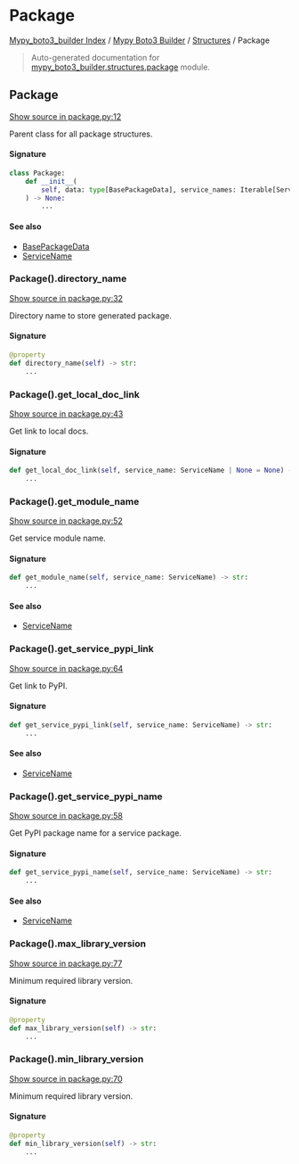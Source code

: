 # Package

[Mypy_boto3_builder Index](../../README.md#mypy_boto3_builder-index) /
[Mypy Boto3 Builder](../index.md#mypy-boto3-builder) /
[Structures](./index.md#structures) /
Package

> Auto-generated documentation for [mypy_boto3_builder.structures.package](https://github.com/youtype/mypy_boto3_builder/blob/main/mypy_boto3_builder/structures/package.py) module.

## Package

[Show source in package.py:12](https://github.com/youtype/mypy_boto3_builder/blob/main/mypy_boto3_builder/structures/package.py#L12)

Parent class for all package structures.

#### Signature

```python
class Package:
    def __init__(
        self, data: type[BasePackageData], service_names: Iterable[ServiceName] = ()
    ) -> None:
        ...
```

#### See also

- [BasePackageData](../package_data.md#basepackagedata)
- [ServiceName](../service_name.md#servicename)

### Package().directory_name

[Show source in package.py:32](https://github.com/youtype/mypy_boto3_builder/blob/main/mypy_boto3_builder/structures/package.py#L32)

Directory name to store generated package.

#### Signature

```python
@property
def directory_name(self) -> str:
    ...
```

### Package().get_local_doc_link

[Show source in package.py:43](https://github.com/youtype/mypy_boto3_builder/blob/main/mypy_boto3_builder/structures/package.py#L43)

Get link to local docs.

#### Signature

```python
def get_local_doc_link(self, service_name: ServiceName | None = None) -> str:
    ...
```

### Package().get_module_name

[Show source in package.py:52](https://github.com/youtype/mypy_boto3_builder/blob/main/mypy_boto3_builder/structures/package.py#L52)

Get service module name.

#### Signature

```python
def get_module_name(self, service_name: ServiceName) -> str:
    ...
```

#### See also

- [ServiceName](../service_name.md#servicename)

### Package().get_service_pypi_link

[Show source in package.py:64](https://github.com/youtype/mypy_boto3_builder/blob/main/mypy_boto3_builder/structures/package.py#L64)

Get link to PyPI.

#### Signature

```python
def get_service_pypi_link(self, service_name: ServiceName) -> str:
    ...
```

#### See also

- [ServiceName](../service_name.md#servicename)

### Package().get_service_pypi_name

[Show source in package.py:58](https://github.com/youtype/mypy_boto3_builder/blob/main/mypy_boto3_builder/structures/package.py#L58)

Get PyPI package name for a service package.

#### Signature

```python
def get_service_pypi_name(self, service_name: ServiceName) -> str:
    ...
```

#### See also

- [ServiceName](../service_name.md#servicename)

### Package().max_library_version

[Show source in package.py:77](https://github.com/youtype/mypy_boto3_builder/blob/main/mypy_boto3_builder/structures/package.py#L77)

Minimum required library version.

#### Signature

```python
@property
def max_library_version(self) -> str:
    ...
```

### Package().min_library_version

[Show source in package.py:70](https://github.com/youtype/mypy_boto3_builder/blob/main/mypy_boto3_builder/structures/package.py#L70)

Minimum required library version.

#### Signature

```python
@property
def min_library_version(self) -> str:
    ...
```
